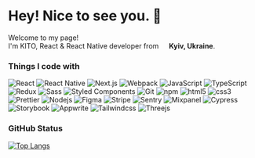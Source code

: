 # Hey! Nice to see you. :wave:

Welcome to my page! <br />
I'm KITO, React & React Native developer from <img src="https://cdn-icons-png.flaticon.com/512/197/197572.png" width="13"/> **Kyiv, Ukraine**.

### Things I code with
<p>
  <img alt="React" src="https://img.shields.io/badge/-React-45b8d8?style=flat-square&logo=react&logoColor=white" />
  <img alt="React Native" src="https://img.shields.io/badge/-React Native-45b8d8?style=flat-square&logo=react&logoColor=white" />
  <img alt="Next.js" src="https://img.shields.io/badge/-Next.js-000000?style=flat-square&logo=Next.js&logoColor=white" />
  <img alt="Webpack" src="https://img.shields.io/badge/-Webpack-8DD6F9?style=flat-square&logo=webpack&logoColor=white" />
  <img alt="JavaScript" src="https://img.shields.io/badge/-JavaScript-FFD700?style=flat-square&logo=javascript&logoColor=white" />
  <img alt="TypeScript" src="https://img.shields.io/badge/-TypeScript-007ACC?style=flat-square&logo=typescript&logoColor=white" />
  <img alt="Redux" src="https://img.shields.io/badge/-Redux-764ABC?style=flat-square&logo=redux&logoColor=white" />
  <img alt="Sass" src="https://img.shields.io/badge/-Sass-CC6699?style=flat-square&logo=sass&logoColor=white" />
  <img alt="Styled Components" src="https://img.shields.io/badge/-Styled_Components-db7092?style=flat-square&logo=styled-components&logoColor=white" />
  <img alt="Git" src="https://img.shields.io/badge/-Git-F05032?style=flat-square&logo=git&logoColor=white" />
  <img alt="npm" src="https://img.shields.io/badge/-NPM-CB3837?style=flat-square&logo=npm&logoColor=white" />
  <img alt="html5" src="https://img.shields.io/badge/-HTML5-E34F26?style=flat-square&logo=html5&logoColor=white" />
  <img alt="css3" src="https://img.shields.io/badge/-CSS3-0080FF?style=flat-square&logo=css3&logoColor=white" />
  <img alt="Prettier" src="https://img.shields.io/badge/-Prettier-F7B93E?style=flat-square&logo=prettier&logoColor=white" />
  <img alt="Nodejs" src="https://img.shields.io/badge/-Nodejs-43853d?style=flat-square&logo=Node.js&logoColor=white" />
  <img alt="Figma" src="https://img.shields.io/badge/-Figma-000000?style=flat-square&logo=Figma&logoColor=white" />
  <img alt="Stripe" src="https://img.shields.io/badge/-Stripe-8000FF?style=flat-square&logo=Stripe&logoColor=white" />
  <img alt="Sentry" src="https://img.shields.io/badge/-Sentry-FFFFFF?style=flat-square&logo=Sentry&logoColor=red" />
  <img alt="Mixpanel" src="https://img.shields.io/badge/-Mixpanel-FFFFFF?style=flat-square&logo=Mixpanel&logoColor=8000FF" />
  <img alt="Cypress" src="https://img.shields.io/badge/-Cypress-FFFFFF?style=flat-square&logo=Cypress&logoColor=blue" />
  <img alt="Storybook" src="https://img.shields.io/badge/-Storybook-FF69B4?style=flat-square&logo=Storybook&logoColor=white" />
  <img alt="Appwrite" src="https://img.shields.io/badge/-Appwrite-E80074?style=flat-square&logo=Appwrite&logoColor=white" />
  <img alt="Tailwindcss" src="https://img.shields.io/badge/-Tailwind-69B4FF?style=flat-square&logo=tailwindcss&logoColor=white" />
  <img alt="Threejs" src="https://img.shields.io/badge/-Three.js-000000?style=flat-square&logo=three.js&logoColor=white" />
</p>

### GitHub Status
[![Top Langs](https://github-readme-stats.vercel.app/api/top-langs/?username=kitonk&hide=astro,html,css,julia,scss,mdx,cmake,starlark,c,c%2B%2B,makefile,shell,emacs%20lisp,ruby,roff,prolog,vim%2B%2B,hcl,batchfile,gsl,meson,coffeescript,dart,glsl,jupyter%20notebook&layout=compact&langs_count=8)](https://github.com/anuraghazra/github-readme-stats)
